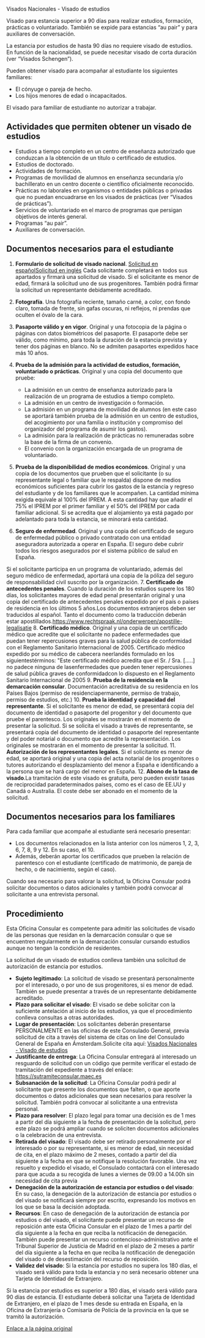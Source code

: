  Visados Nacionales - Visado de estudios

  Visado para estancia superior a 90 días para realizar estudios, formación, prácticas o voluntariado. También se expide para estancias “au pair” y para auxiliares de conversación.

 La estancia por estudios de hasta 90 días no requiere visado de estudios. En función de la nacionalidad, se puede necesitar visado de corta duración (ver “Visados Schengen”).

 Pueden obtener visado para acompañar al estudiante los siguientes familiares:

 * El cónyuge o pareja de hecho.
* Los hijos menores de edad o incapacitados.

 El visado para familiar de estudiante no autorizar a trabajar.

 Actividades que permiten obtener un visado de estudios
------------------------------------------------------

 * Estudios a tiempo completo en un centro de enseñanza autorizado que conduzcan a la obtención de un título o certificado de estudios.
* Estudios de doctorado.
* Actividades de formación.
* Programas de movilidad de alumnos en enseñanza secundaria y/o bachillerato en un centro docente o científico oficialmente reconocido.
* Prácticas no laborales en organismos o entidades públicas o privadas que no puedan encuadrarse en los visados de prácticas (ver “Visados de prácticas”).
* Servicios de voluntariado en el marco de programas que persigan objetivos de interés general.
* Programas “au pair”.
* Auxiliares de conversación.

 Documentos necesarios para el estudiante
----------------------------------------

 1. **Formulario de solicitud de visado nacional**. [Solicitud en español](https://www.exteriores.gob.es/DocumentosAuxiliaresSC/Pa%C3%ADses%20Bajos/AMSTERDAM%20%28C%29/SolicitudNacionalES.pdf)[Solicitud en inglés](https://www.exteriores.gob.es/DocumentosAuxiliaresSC/Pa%C3%ADses%20Bajos/AMSTERDAM%20%28C%29/SolicitudNacionalEN.pdf) Cada solicitante completará en todos sus apartados y firmará una solicitud de visado. Si el solicitante es menor de edad, firmará la solicitud uno de sus progenitores. También podrá firmar la solicitud un representante debidamente acreditado.
2. **Fotografía**. Una fotografía reciente, tamaño carné, a color, con fondo claro, tomada de frente, sin gafas oscuras, ni reflejos, ni prendas que oculten el óvalo de la cara.
3. **Pasaporte válido y en vigor**. Original y una fotocopia de la página o páginas con datos biométricos del pasaporte. El pasaporte debe ser válido, como mínimo, para toda la duración de la estancia prevista y tener dos páginas en blanco. No se admiten pasaportes expedidos hace más 10 años.
4. **Prueba de la admisión para la actividad de estudios, formación, voluntariado o prácticas**. Original y una copia del documento que pruebe: 


	* La admisión en un centro de enseñanza autorizado para la realización de un programa de estudios a tiempo completo.
	* La admisión en un centro de investigación o formación.
	* La admisión en un programa de movilidad de alumnos (en este caso se aportará también prueba de la admisión en un centro de estudios, del acogimiento por una familia o institución y compromiso del organizador del programa de asumir los gastos).
	* La admisión para la realización de prácticas no remuneradas sobre la base de la firma de un convenio.
	* El convenio con la organización encargada de un programa de voluntariado.
5. **Prueba de la disponibilidad de medios económicos**. Original y una copia de los documentos que prueben que el solicitante (o su representante legal o familiar que le respalda) dispone de medios económicos suficientes para cubrir los gastos de la estancia y regreso del estudiante y de los familiares que le acompañen. La cantidad mínima exigida equivale al 100% del IPREM. A esta cantidad hay que añadir el 75% el IPREM por el primer familiar y el 50% del IPREM por cada familiar adicional. Si se acredita que el alojamiento ya está pagado por adelantado para toda la estancia, se minorará esta cantidad.
6. **Seguro de enfermedad**. Original y una copia del certificado de seguro de enfermedad público o privado contratado con una entidad aseguradora autorizada a operar en España. El seguro debe cubrir todos los riesgos asegurados por el sistema público de salud en España. 

 Si el solicitante participa en un programa de voluntariado, además del seguro médico de enfermedad, aportará una copia de la póliza del seguro de responsabilidad civil suscrito por la organización.
7. **Certificado de antecedentes penales**. Cuando la duración de los estudios supere los 180 días, los solicitantes mayores de edad penal presentarán original y una copia del certificado de antecedentes penales expedido por el país o países de residencia en los últimos 5 años.Los documentos extranjeros deben ser traducidos al español. Tanto el documento como la traducción deberán estar apostillados.https://www.rechtspraak.nl/onderwerpen/apostille-legalisatie
8. **Certificado médico**. Original y una copia de un certificado médico que acredite que el solicitante no padece enfermedades que puedan tener repercusiones graves para la salud pública de conformidad con el Reglamento Sanitario Internacional de 2005. Certificado médico expedido por su médico de cabecera neerlandés formulado en los siguientestérminos: "Este certificado médico acredita que el Sr. / Sra. […..] no padece ninguna de lasenfermedades que pueden tener repercusiones de salud pública graves de conformidadcon lo dispuesto en el Reglamento Sanitario Internacional de 2005
9. **Prueba de la residencia en la demarcación consular**. Documentación acreditativa de su residencia en los Países Bajos (permiso de residenciapermanente, permiso de trabajo, permiso de estudios, etc.)
10. **Prueba la identidad y capacidad del representante**. Si el solicitante es menor de edad, se presentará copia del documento de identidad o pasaporte del progenitor y del documento que pruebe el parentesco. Los originales se mostrarán en el momento de presentar la solicitud. Si se solicita el visado a través de representante, se presentará copia del documento de identidad o pasaporte del representante y del poder notarial o documento que acredite la representación. Los originales se mostrarán en el momento de presentar la solicitud.
11. **Autorización de los representantes legales**. Si el solicitante es menor de edad, se aportará original y una copia del acta notarial de los progenitores o tutores autorizando el desplazamiento del menor a España e identificando a la persona que se hará cargo del menor en España.
12. **Abono de la tasa de visado**.La tramitación de este visado es gratuita, pero pueden existir tasas de reciprocidad paradeterminados países, como es el caso de EE.UU y Canadá o Australia. El coste debe ser abonado en el momento de la solicitud.

 Documentos necesarios para los familiares
-----------------------------------------

 Para cada familiar que acompañe al estudiante será necesario presentar:

 * Los documentos relacionados en la lista anterior con los números 1, 2, 3, 6, 7, 8, 9 y 12. En su caso, el 10.
* Además, deberán aportar los certificados que prueben la relación de parentesco con el estudiante (certificado de matrimonio, de pareja de hecho, o de nacimiento, según el caso).

 Cuando sea necesario para valorar la solicitud, la Oficina Consular podrá solicitar documentos o datos adicionales y también podrá convocar al solicitante a una entrevista personal.

 Procedimiento
-------------

 Esta Oficina Consular es competente para admitir las solicitudes de visado de las personas que residan en la demarcación consular o que se encuentren regularmente en la demarcación consular cursando estudios aunque no tengan la condición de residentes.

 La solicitud de un visado de estudios conlleva también una solicitud de autorización de estancia por estudios.

 * **Sujeto legitimado**: La solicitud de visado se presentará personalmente por el interesado, o por uno de sus progenitores, si es menor de edad. También se puede presentar a través de un representante debidamente acreditado.
* **Plazo para solicitar el visado**: El visado se debe solicitar con la suficiente antelación al inicio de los estudios, ya que el procedimiento conlleva consultas a otras autoridades.
* **Lugar de presentación**: Los solicitantes deberán presentarse PERSONALMENTE en las oficinas de este Consulado General, previa solicitud de cita a través del sistema de citas on line del Consulado General de España en Ámsterdam.Solicite cita aquí: [Visados Nacionales - Visado de estudios](https://app.bookitit.com/es/hosteds/widgetdefault/2c6277fc2bf43562ccce5c647ff1db4eb#datetime)
* **Justificante de entrega**: La Oficina Consular entregará al interesado un resguardo de solicitud con un código que permite verificar el estado de tramitación del expediente a través del enlace: <https://sutramiteconsular.maec.es>
* **Subsanación de la solicitud**: La Oficina Consular podrá pedir al solicitante que presente los documentos que falten, o que aporte documentos o datos adicionales que sean necesarios para resolver la solicitud. También podrá convocar al solicitante a una entrevista personal.
* **Plazo para resolver**: El plazo legal para tomar una decisión es de 1 mes a partir del día siguiente a la fecha de presentación de la solicitud, pero este plazo se podrá ampliar cuando se soliciten documentos adicionales o la celebración de una entrevista.
* **Retirada del visado**: El visado debe ser retirado personalmente por el interesado o por su representante, si es menor de edad, sin necesidad de cita, en el plazo máximo de 2 meses, contado a partir del día siguiente a la fecha en que se notifique la resolución favorable. Una vez resuelto y expedido el visado, el Consulado contactará con el interesado para que acuda a su recogida de lunes a viernes de 09.00 a 14.00h sin necesidad de cita previa
* **Denegación de la autorización de estancia por estudios o del visado**: En su caso, la denegación de la autorización de estancia por estudios o del visado se notificará siempre por escrito, expresando los motivos en los que se basa la decisión adoptada.
* **Recursos**: En caso de denegación de la autorización de estancia por estudios o del visado, el solicitante puede presentar un recurso de reposición ante esta Oficina Consular en el plazo de 1 mes a partir del día siguiente a la fecha en que reciba la notificación de denegación. También puede presentar un recurso contencioso-administrativo ante el Tribunal Superior de Justicia de Madrid en el plazo de 2 meses a partir del día siguiente a la fecha en que reciba la notificación de denegación del visado o de desestimación del recurso de reposición.
* **Validez del visado**: Si la estancia por estudios no supera los 180 días, el visado será válido para toda la estancia y no será necesario obtener una Tarjeta de Identidad de Extranjero. 

 Si la estancia por estudios es superior a 180 días, el visado será válido para 90 días de estancia. El estudiante deberá solicitar una Tarjeta de Identidad de Extranjero, en el plazo de 1 mes desde su entrada en España, en la Oficina de Extranjería o Comisaría de Policía de la provincia en la que se tramitó la autorización.

  [Enlace a la página original](https://www.exteriores.gob.es/Consulados/amsterdam/es/ServiciosConsulares/Paginas/index.aspx?scco=Pa%C3%ADses+Bajos&scd=9&scca=Visados&scs=Visados%20Nacionales%20-%20Visado%20de%20estudios)